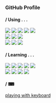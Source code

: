 ### GitHub Profile

<h4>/ Using . . .</h4>
<span>
  <img src="https://img.shields.io/badge/ReactJS-61DAFB?style=flat-square&logo=React&logoColor=black"/>
  <img src="https://img.shields.io/badge/TypeScript-3178C6?style=flat-square&logo=TypeScript&logoColor=white"/>
  <img src="https://img.shields.io/badge/Redux-764ABC?style=flat-square&logo=Redux&logoColor=white"/>
  <img src="https://img.shields.io/badge/JavaScript-F7DF1E?style=flat-square&logo=JavaScript&logoColor=black"/>
  <img src="https://img.shields.io/badge/NextJS-000000?style=flat-square&logo=Next.js&logoColor=white"/>
</span>
<br />
<span>
  <img src="https://img.shields.io/badge/styled components-DB7093?style=flat-square&logo=styled-components&logoColor=white"/>
  <img src="https://img.shields.io/badge/HTML5-E34F26?style=flat-square&logo=HTML5&logoColor=white"/>
  <img src="https://img.shields.io/badge/CSS3-1572B6?style=flat-square&logo=CSS3&logoColor=white"/>
</span>
<br />
<span>
  <img src="https://img.shields.io/badge/Python-3776AB?style=flat-square&logo=Python&logoColor=white"/>
  <img src="https://img.shields.io/badge/AWS-232F3E?style=flat-square&logo=Amazon%20AWS&logoColor=white"/>
  <img src="https://img.shields.io/badge/PostgreSQL-4169E1?style=flat-square&logo=PostgreSQL&logoColor=white"/>
</span>
<h4>/ Learning . . .</h4>
<span>
  <img src="https://img.shields.io/badge/MySQL-4479A1?style=flat-square&logo=MySQL&logoColor=white">
  <img src="https://img.shields.io/badge/Java-007396?style=flat-square&logo=Java&logoColor=white">
  <img src="https://img.shields.io/badge/Apache Spark-E25A1C?style=flat-square&logo=Apache Spark&logoColor=white"/>
  <img src="https://img.shields.io/badge/Google Cloud-4285F4?style=flat-square&logo=Google Cloud&logoColor=white"/>
  <img src="https://img.shields.io/badge/Google Analytics-E37400?style=flat-square&logo=Google Analytics&logoColor=white"/>
</span>
<br />
<span>
  <img src="https://img.shields.io/badge/AWS Lambda-FF9900?style=flat-square&logo=AWS Lambda&logoColor=white"/>
  <img src="https://img.shields.io/badge/Serverless-FD5750?style=flat-square&logo=Serverless&logoColor=white"/>
  <img src="https://img.shields.io/badge/Docker-2496ED?style=flat-square&logo=Docker&logoColor=white"/>
  <img src="https://img.shields.io/badge/FastAPI-009688?style=flat-square&logo=FastAPI&logoColor=white"/>
</span>

<h4>/ ⌨</h4>
<span>
  <a href="https://opal2020.github.io/keyboard/">
    playing with keyboard
  </a>
</span>


